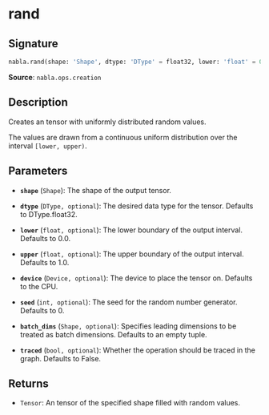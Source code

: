 # rand

## Signature

```python
nabla.rand(shape: 'Shape', dtype: 'DType' = float32, lower: 'float' = 0.0, upper: 'float' = 1.0, device: 'Device' = Device(type=cpu,id=0), seed: 'int' = 0, batch_dims: 'Shape' = (), traced: 'bool' = False) -> 'Tensor'
```

**Source**: `nabla.ops.creation`

## Description

Creates an tensor with uniformly distributed random values.

The values are drawn from a continuous uniform distribution over the
interval `[lower, upper)`.

## Parameters

- **`shape`** (`Shape`): The shape of the output tensor.

- **`dtype`** (`DType, optional`): The desired data type for the tensor. Defaults to DType.float32.

- **`lower`** (`float, optional`): The lower boundary of the output interval. Defaults to 0.0.

- **`upper`** (`float, optional`): The upper boundary of the output interval. Defaults to 1.0.

- **`device`** (`Device, optional`): The device to place the tensor on. Defaults to the CPU.

- **`seed`** (`int, optional`): The seed for the random number generator. Defaults to 0.

- **`batch_dims`** (`Shape, optional`): Specifies leading dimensions to be treated as batch dimensions. Defaults to an empty tuple.

- **`traced`** (`bool, optional`): Whether the operation should be traced in the graph. Defaults to False.

## Returns

- `Tensor`: An tensor of the specified shape filled with random values.
